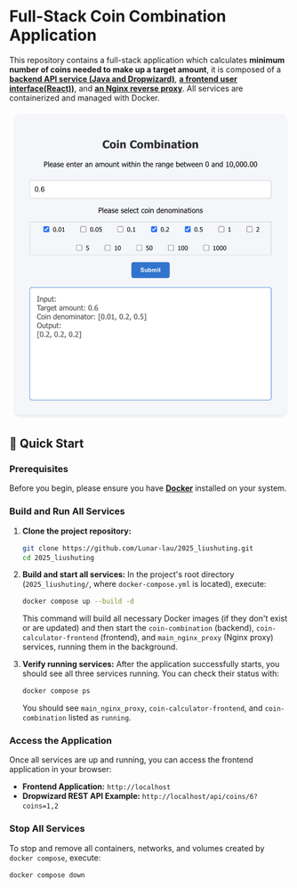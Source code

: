 # Full-Stack Coin Combination Application

This repository contains a full-stack application which calculates **minimum number of coins needed to make up a target amount**, it is composed of a [**backend API service (Java and Dropwizard)**](./coin-combination), [**a frontend user interface(React))**](./coin-calculator-frontend), and [**an Nginx reverse proxy**](./main_nginx_proxy). All services are containerized and managed with Docker.
<p align="center">
  <img src="app_screenshot.png" alt="App Screenshot" width="600"/>
</p>

## 🚀 Quick Start

### Prerequisites

Before you begin, please ensure you have **[Docker](https://www.docker.com/get-started/)** installed on your system.

### Build and Run All Services

1.  **Clone the project repository:**
    ```bash
    git clone https://github.com/Lunar-lau/2025_liushuting.git
    cd 2025_liushuting
    ```

2.  **Build and start all services:**
    In the project's root directory (`2025_liushuting/`, where `docker-compose.yml` is located), execute:
    ```bash
    docker compose up --build -d
    ```
    This command will build all necessary Docker images (if they don't exist or are updated) and then start the `coin-combination` (backend), `coin-calculator-frontend` (frontend), and `main_nginx_proxy` (Nginx proxy) services, running them in the background.
3.  **Verify running services:**
    After the application successfully starts, you should see all three services running. You can check their status with:
    ```bash
    docker compose ps
    ```
    You should see `main_nginx_proxy`, `coin-calculator-frontend`, and `coin-combination` listed as `running`.

### Access the Application

Once all services are up and running, you can access the frontend application in your browser:

* **Frontend Application:** `http://localhost`
* **Dropwizard REST API Example:** `http://localhost/api/coins/6?coins=1,2`

### Stop All Services

To stop and remove all containers, networks, and volumes created by `docker compose`, execute:

```bash
docker compose down